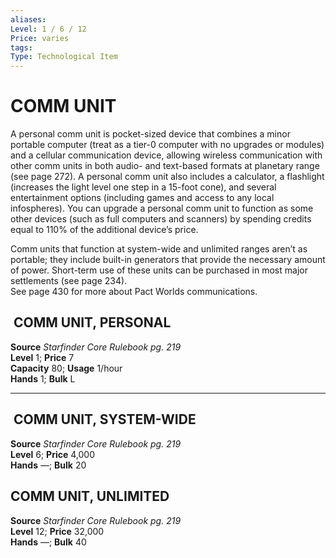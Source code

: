 ```yaml
---
aliases: 
Level: 1 / 6 / 12  
Price: varies
tags: 
Type: Technological Item
---
```

# COMM UNIT

A personal comm unit is pocket-sized device that combines a minor portable computer (treat as a tier-0 computer with no upgrades or modules) and a cellular communication device, allowing wireless communication with other comm units in both audio- and text-based formats at planetary range (see page 272). A personal comm unit also includes a calculator, a flashlight (increases the light level one step in a 15-foot cone), and several entertainment options (including games and access to any local infospheres). You can upgrade a personal comm unit to function as some other devices (such as full computers and scanners) by spending credits equal to 110% of the additional device’s price.  
  
Comm units that function at system-wide and unlimited ranges aren’t as portable; they include built-in generators that provide the necessary amount of power. Short-term use of these units can be purchased in most major settlements (see page 234).  
See page 430 for more about Pact Worlds communications.  

##  COMM UNIT, PERSONAL

**Source** _Starfinder Core Rulebook pg. 219_  
**Level** 1; **Price** 7  
**Capacity** 80; **Usage** 1/hour  
**Hands** 1; **Bulk** L

---

##  COMM UNIT, SYSTEM-WIDE

**Source** _Starfinder Core Rulebook pg. 219_  
**Level** 6; **Price** 4,000  
**Hands** —; **Bulk** 20

##  COMM UNIT, UNLIMITED

**Source** _Starfinder Core Rulebook pg. 219_  
**Level** 12; **Price** 32,000  
**Hands** —; **Bulk** 40